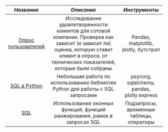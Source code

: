 | *Название* | *Описание* | *Инструменты* |
|:----:|:----:|:----:|
|[Опрос пользователей](https://github.com/catharsis-sometimes/some_study_projects/blob/main/users_loyalty/%D0%9E%D0%BF%D1%80%D0%BE%D1%81_%D0%BF%D0%BE%D0%BB%D1%8C%D0%B7%D0%BE%D0%B2%D0%B0%D1%82%D0%B5%D0%BB%D0%B5%D0%B9.ipynb)|Исследование удовлетворенности клиентов для сотовой компании. Проверка как зависит (и зависит ли) оценка, которую ставит клиент в опросе, от технических показателей, которые были собраны|Pandas, matplotlib, plotly, бутстрэп|
|[SQL в Python](https://github.com/catharsis-sometimes/some_study_projects/blob/main/SQL%20%D0%B2%20Pyrhon/Coursework_analytics_2_Igor.ipynb)|Небольшая работа по использованию библиотек Python для работы с SQL запросами|psycorg, sqlalchemy, pandas, plotly.express|
|[SQL](https://github.com/catharsis-sometimes/some_study_projects/blob/main/SQL%20practice/SQL_practice_(over%2C%20part_by%2C%20order_by%2C%20rows_bt%2C%20range).ipynb)|Использование оконных функций, функций ранжирования, рамок в запросах SQL|Подзапросы, временные таблицы, операторы |
